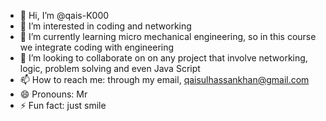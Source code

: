 - 👋 Hi, I’m @qais-K000
- 👀 I’m interested in coding and networking
- 🌱 I’m currently learning micro mechanical engineering, so in this course we integrate coding with engineering
- 💞️ I’m looking to collaborate on on any project that involve networking, logic, problem solving and even Java Script
- 📫 How to reach me: through my email, qaisulhassankhan@gmail.com
- 😄 Pronouns: Mr
- ⚡ Fun fact: just smile

<!---
ROSEs1rda/ROSEs1rda is a ✨ special ✨ repository because its `README.md` (this file) appears on your GitHub profile.
You can click the Preview link to take a look at your changes.
--->
